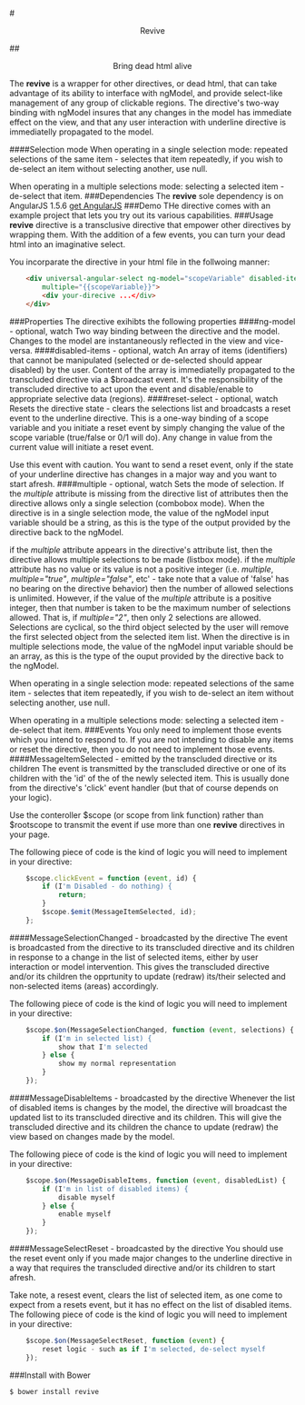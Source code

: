 #<p style="text-align: center;">Revive</p>
##<p style="text-align: center;">Bring dead html alive</p>
The <b>revive</b> is a wrapper for other directives, or dead html, that can take advantage of its ability to interface with ngModel, and provide select-like
 management of any group of clickable regions. The directive's two-way binding with ngModel insures that any changes in the model has immediate 
effect on the view, and that any user interaction with underline directive is immediatelly propagated to the model.

####Selection mode
When operating in a single selection mode: repeated selections of the same item - selectes that item repeatedly, if you wish to 
de-select an item without selecting another, use null.

When operating in a multiple selections mode: selecting a selected item - de-select that item. 
###Dependencies
The <b>revive</b> sole dependency is on AngularJS 1.5.6 [get AngularJS](http://angularjs.org/)
###Demo
THe directive comes with an example project that lets you try out its various capabilities.
###Usage
<b>revive</b> directive is a transclusive directive that empower other directives by wrapping them.
With the addition of a few events, you can turn your dead html into an imaginative select.

You incorparate the directive in your html file in the follwoing manner:
```html
	<div universal-angular-select ng-model="scopeVariable" disabled-items="disableMapItems" reset-select="{{scopeVariable}}" 
        multiple="{{scopeVariable}}">
		<div your-direcive ...</div>
	</div>
```
###Properties
The directive exihibts the following properties
####ng-model - optional, watch
Two way binding between the directive and the model. Changes to the model are instantaneously reflected in the view and vice-versa.
####disabled-items - optional, watch
An array of items (identifiers) that cannot be manipulated (selected or de-selected should appear disabled) by the user. Content of the array is
immediatelly propagated to the transcluded directive via a $broadcast event. It's the responsibility of the transcluded directive to act upon
the event and disable/enable to appropriate selective data (regions).
####reset-select - optional, watch
Resets the directive state - clears the selections list and broadcasts a reset event to the underline directive. This is a one-way
 binding of a scope variable and you initiate a reset event by simply changing the value of the scope variable (true/false or 0/1 will do).
 Any change in value from the current value will initiate a reset event. 

Use this event with caution. You want to send a reset event, only if the state of your underline directive has changes in a major way and you want to start afresh. 
####multiple - optional, watch
Sets the mode of selection. If the <i>multiple</i> attribute is missing from the directive list of attributes then the directive allows only a single
selection (combobox mode). When the directive is in a single selection mode, the value of the ngModel input variable should be a string, as this is
the type of the output provided by the directive back to the ngModel.

 if the <i>multiple</i> attribute appears in the directive's attribute list, then the directive allows multiple selections
 to be made (listbox mode). if the <i>multiple</i> attribute has no value or its value is not a positive integer (i.e. <i>multiple</i>, <i>multiple="true"</i>,
 <i>multiple="false"</i>, etc' - take note that a value of 'false' has no bearing on the directive behavior) then the number of allowed selections is unlimited.
 However, if the value of the <i>multiple</i> attribute is a positive  integer, then that number is taken to be the maximum number of selections allowed.
 That is, if <i>multiple="2"</i>, then only 2 selections are allowed. Selections are cyclical, so the third object selected by the user will 
remove the first selected object from the selected item list. When the directive is in multiple selections mode, the value of the ngModel input
 variable should be an array, as this is the type of the ouput provided by the directive back to the ngModel.

When operating in a single selection mode: repeated selections of the same item - selectes that item repeatedly, if you wish to 
de-select an item without selecting another, use null.

When operating in a multiple selections mode: selecting a selected item - de-select that item. 
###Events
You only need to implement those events which you intend to respond to. If you are not intending to disable any items or reset the directive, 
then you do not need to implement those events.
####MessageItemSelected - emitted by the transcluded directive or its children
The event is transmitted by the transcluded directive or one of its children with the 'id' of the of the newly selected item. This is usually done from
 the directive's 'click' event handler (but that of course depends on your logic).

Use the conteroller $scope (or scope from link function) rather than $rootscope to transmit the event if use more than one <b>revive</b> directives
 in your page.

The following piece of code is the kind of logic you will need to implement in your directive:
```javascript
	$scope.clickEvent = function (event, id) {
		if (I'm Disabled - do nothing) {
			return;
		}
		$scope.$emit(MessageItemSelected, id);
	};
```
####MessageSelectionChanged - broadcasted by the directive
The event is broadcasted from the directive to its transcluded directive and its children in response to a change in the list of selected items, either by user 
interaction or model intervention. This gives the transcluded directive and/or its children the opprtunity to update (redraw) its/their selected and non-selected
 items (areas) accordingly.

The following piece of code is the kind of logic you will need to implement in your directive:
```javascript
	$scope.$on(MessageSelectionChanged, function (event, selections) {
		if (I'm in selected list) {
			show that I'm selected
		} else {
			show my normal representation
		}
	});
```
####MessageDisableItems - broadcasted by the directive
Whenever the list of disabled items is changes by the model, the directive will broadcast the updated list to its transcluded directive and its children.
 This will give the transcluded directive and its children the chance to update (redraw) the view based on changes made by the model.

The following piece of code is the kind of logic you will need to implement in your directive:  
```javascript
    $scope.$on(MessageDisableItems, function (event, disabledList) {
        if (I'm in list of disabled items) {
			disable myself
        } else {
			enable myself
        }
    });
```
####MessageSelectReset - broadcasted by the directive
You should use the reset event only if you made major changes to the underline directive in a way that requires the transcluded
 directive and/or its children to start afresh.

Take note, a resest event, clears the list of selected item, as one come to expect from a resets event, but it has no effect on the list 
of disabled items. The following piece of code is the kind of logic you will need to implement in your directive:
```javascript
    $scope.$on(MessageSelectReset, function (event) {
        reset logic - such as if I'm selected, de-select myself
    });
```

###Install with Bower
```sh
$ bower install revive
```
